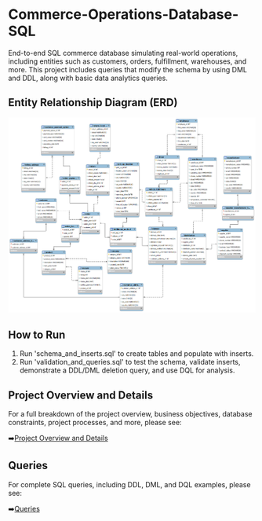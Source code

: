 # Commerce-Operations-Database-SQL

End-to-end SQL commerce database simulating real-world operations, including entities such as customers, orders, fulfillment, warehouses, and more. This project includes queries that modify the schema by using DML and DDL, along with basic data analytics queries. 

## Entity Relationship Diagram (ERD)

![ERD Diagram](ERD.png)

## How to Run 

1. Run 'schema_and_inserts.sql' to create tables and populate with inserts.
2. Run 'validation_and_queries.sql' to test the schema, validate inserts, demonstrate a DDL/DML deletion query, and use DQL for analysis.

## Project Overview and Details 

For a full breakdown of the project overview, business objectives, database constraints, project processes, and more, please see:

➡️[Project Overview and Details](project_overview_&_details.md)

## Queries 

For complete SQL queries, including DDL, DML, and DQL examples, please see:

➡️[Queries](queries.md)
